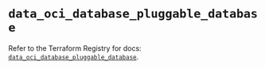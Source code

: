 # `data_oci_database_pluggable_database`

Refer to the Terraform Registry for docs: [`data_oci_database_pluggable_database`](https://registry.terraform.io/providers/hashicorp/oci/7.19.0/docs/data-sources/database_pluggable_database).

